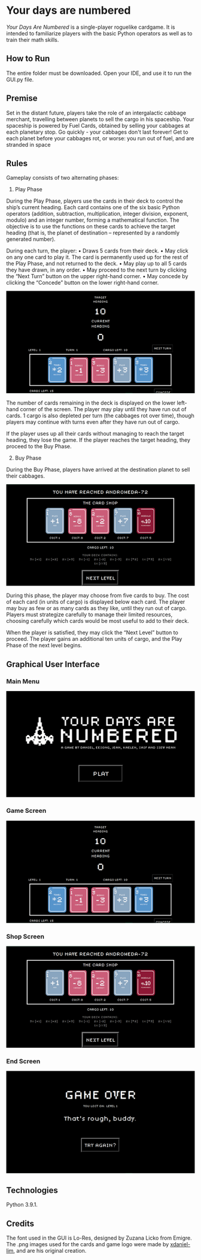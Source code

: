 # Your days are numbered

_Your Days Are Numbered_ is a single-player roguelike cardgame. It is intended to familiarize players with the basic Python operators as well as to train their math skills.

## How to Run

The entire folder must be downloaded. Open your IDE, and use it to run the GUI.py file.

## Premise

Set in the distant future, players take the role of an intergalactic cabbage merchant, travelling between planets to sell the cargo in his spaceship. Your spaceship is powered by Fuel Cards, obtained by selling your cabbages at each planetary stop. Go quickly - your cabbages don't last forever! Get to each planet before your cabbages rot, or worse: you run out of fuel, and are stranded in space

## Rules 
Gameplay consists of two alternating phases:

1.	Play Phase

During the Play Phase, players use the cards in their deck to control the ship’s current heading. Each card contains one of the six basic Python operators (addition, subtraction, multiplication, integer division, exponent, modulo) and an integer number, forming a mathematical function. The objective is to use the functions on these cards to achieve the target heading (that is, the planet of destination – represented by a randomly generated number).

During each turn, the player:
•	Draws 5 cards from their deck.
•	May click on any one card to play it. The card is permanently used up for the rest of the Play Phase, and not returned to the deck.
•	May play up to all 5 cards they have drawn, in any order.
•	May proceed to the next turn by clicking the “Next Turn” button on the upper right-hand corner.
•	May concede by clicking the “Concede” button on the lower right-hand corner.

![img_1.png](img_1.png)

The number of cards remaining in the deck is displayed on the lower left-hand corner of the screen. The player may play until they have run out of cards. 1 cargo is also depleted per turn (the cabbages rot over time), though players may continue with turns even after they have run out of cargo.

If the player uses up all their cards without managing to reach the target heading, they lose the game. If the player reaches the target heading, they proceed to the Buy Phase.

2.	Buy Phase

During the Buy Phase, players have arrived at the destination planet to sell their cabbages.

![img_2.png](img_2.png)

During this phase, the player may choose from five cards to buy. The cost of each card (in units of cargo) is displayed below each card. The player may buy as few or as many cards as they like, until they run out of cargo. Players must strategize carefully to manage their limited resources, choosing carefully which cards would be most useful to add to their deck.

When the player is satisfied, they may click the “Next Level” button to proceed. The player gains an additional ten units of cargo, and the Play Phase of the next level begins.

## Graphical User Interface
### Main Menu
![img_3.png](img_3.png)
### Game Screen
![img_1.png](img_1.png)
### Shop Screen
![img_2.png](img_2.png)
### End Screen
![img_4.png](img_4.png)

## Technologies

Python 3.9.1.

## Credits
The font used in the GUI is Lo-Res, designed by Zuzana Licko from Emigre.
The .png images used for the cards and game logo were made by [xdaniel-lim](https://github.com/xdaniel-lim), and are his original creation.
